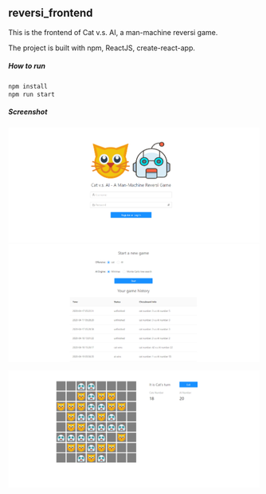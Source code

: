 ## reversi_frontend

This is the frontend of Cat v.s. AI, a man-machine reversi game.

The project is built with npm, ReactJS, create-react-app.

##### How to run

```
npm install
npm run start
```

##### Screenshot

![](./screenshot/1.png)
![](./screenshot/2.png)

![](./screenshot/3.png)

